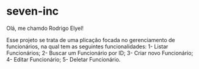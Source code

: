 # seven-inc

Olá, me chamdo Rodrigo Elyel!

Esse projeto se trata de uma plicação focada no gerenciamento de funcionários, na qual tem as seguintes funcionalidades:
  1- Listar Funcionários;
  2- Buscar um Funcionário por ID;
  3- Criar novo Funcionário;
  4- Editar Funcionário;
  5- Deletar Funcionário.
